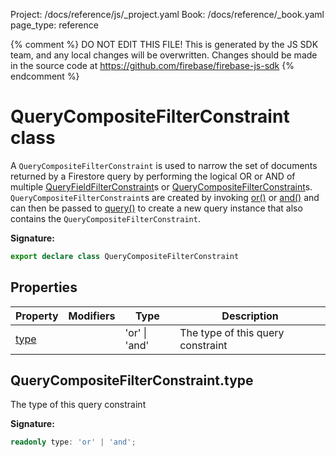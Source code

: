 Project: /docs/reference/js/_project.yaml
Book: /docs/reference/_book.yaml
page_type: reference

{% comment %}
DO NOT EDIT THIS FILE!
This is generated by the JS SDK team, and any local changes will be
overwritten. Changes should be made in the source code at
https://github.com/firebase/firebase-js-sdk
{% endcomment %}

# QueryCompositeFilterConstraint class
A `QueryCompositeFilterConstraint` is used to narrow the set of documents returned by a Firestore query by performing the logical OR or AND of multiple [QueryFieldFilterConstraint](./firestore_.queryfieldfilterconstraint.md#queryfieldfilterconstraint_class)<!-- -->s or [QueryCompositeFilterConstraint](./firestore_.querycompositefilterconstraint.md#querycompositefilterconstraint_class)<!-- -->s. `QueryCompositeFilterConstraint`<!-- -->s are created by invoking [or()](./firestore_.md#or_e72c712) or [and()](./firestore_.md#and_e72c712) and can then be passed to [query()](./firestore_.md#query_9f7b0f4) to create a new query instance that also contains the `QueryCompositeFilterConstraint`<!-- -->.

<b>Signature:</b>

```typescript
export declare class QueryCompositeFilterConstraint 
```

## Properties

|  Property | Modifiers | Type | Description |
|  --- | --- | --- | --- |
|  [type](./firestore_.querycompositefilterconstraint.md#querycompositefilterconstrainttype) |  | 'or' \| 'and' | The type of this query constraint |

## QueryCompositeFilterConstraint.type

The type of this query constraint

<b>Signature:</b>

```typescript
readonly type: 'or' | 'and';
```
